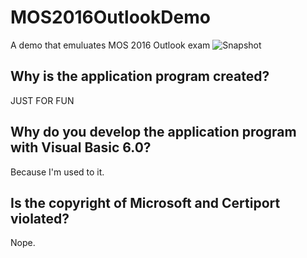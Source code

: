 # MOS2016OutlookDemo
A demo that emuluates MOS 2016 Outlook exam
![Snapshot](https://user-images.githubusercontent.com/16938012/139659418-89c4f1b5-23dc-4648-9759-fd1f98c3b223.png)

## Why is the application program created?
JUST FOR FUN

## Why do you develop the application program with Visual Basic 6.0?
Because I'm used to it.

## Is the copyright of Microsoft and Certiport violated?
Nope. 
